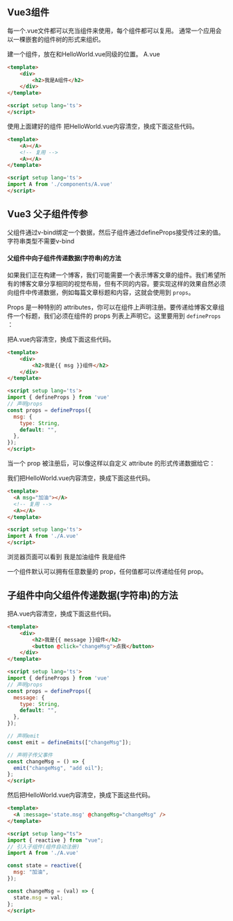 ## Vue3组件
每一个.vue文件都可以充当组件来使用，每个组件都可以复用。
通常一个应用会以一棵嵌套的组件树的形式来组织。

建一个组件，放在和HelloWorld.vue同级的位置。
A.vue
```html
<template>
    <div>
        <h2>我是A组件</h2>
    </div>
</template>

<script setup lang='ts'>
</script>
```
使用上面建好的组件
把HelloWorld.vue内容清空，换成下面这些代码。
```html
<template>
    <A></A>
    <!-- 复用 -->
    <A></A>
</template>

<script setup lang='ts'>
import A from './components/A.vue'
</script>
```

## Vue3 父子组件传参
父组件通过v-bind绑定一个数据，然后子组件通过defineProps接受传过来的值。
字符串类型不需要v-bind

#### 父组件中向子组件传递数据(字符串)的方法

如果我们正在构建一个博客，我们可能需要一个表示博客文章的组件。我们希望所有的博客文章分享相同的视觉布局，但有不同的内容。要实现这样的效果自然必须向组件中传递数据，例如每篇文章标题和内容，这就会使用到 `props`。

Props 是一种特别的 attributes，你可以在组件上声明注册。要传递给博客文章组件一个标题，我们必须在组件的 props 列表上声明它。这里要用到 `defineProps` ：


把A.vue内容清空，换成下面这些代码。
```html
<template>
    <div>
        <h2>我是{{ msg }}组件</h2>
    </div>
</template>

<script setup lang='ts'>
import { defineProps } from 'vue'
// 声明props
const props = defineProps({
  msg: {
    type: String,
    default: "",
  },
});
</script>
```

当一个 prop 被注册后，可以像这样以自定义 attribute 的形式传递数据给它：
<A msg="加油"></A>


我们把HelloWorld.vue内容清空，换成下面这些代码。
```html
<template>
  <A msg="加油"></A>
  <!-- 复用 -->
  <A></A>
</template>

<script setup lang='ts'>
import A from './A.vue'
</script>
```
浏览器页面可以看到
我是加油组件
我是组件

一个组件默认可以拥有任意数量的 prop，任何值都可以传递给任何 prop。


## 子组件中向父组件传递数据(字符串)的方法

把A.vue内容清空，换成下面这些代码。
```html
<template>
    <div>
        <h2>我是{{ message }}组件</h2>
        <button @click="changeMsg">点我</button>
    </div>
</template>

<script setup lang='ts'>
import { defineProps } from 'vue'
// 声明props
const props = defineProps({
  message: {
    type: String,
    default: "",
  },
});

// 声明emit
const emit = defineEmits(["changeMsg"]);

// 声明子传父事件
const changeMsg = () => {
  emit("changeMsg", "add oil");
};
</script>
```

然后把HelloWorld.vue内容清空，换成下面这些代码。
```html
<template>
  <A :message='state.msg' @changeMsg="changeMsg" />
</template>

<script setup lang="ts">
import { reactive } from "vue";
// 引入子组件(组件自动注册)
import A from './A.vue'

const state = reactive({
  msg: "加油",
});

const changeMsg = (val) => {
  state.msg = val;
};
</script>
```
